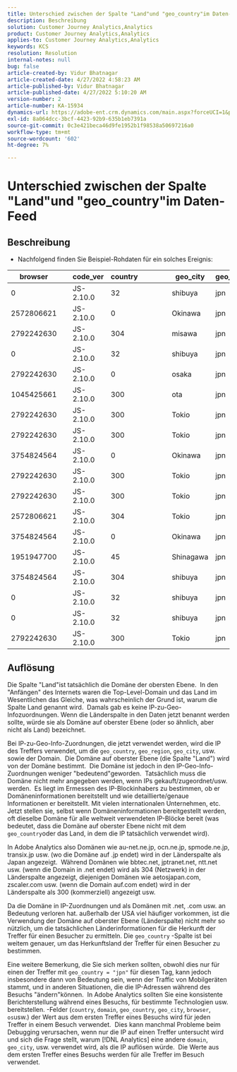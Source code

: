 ```yaml
---
title: Unterschied zwischen der Spalte "Land"und "geo_country"im Daten-Feed
description: Beschreibung
solution: Customer Journey Analytics,Analytics
product: Customer Journey Analytics,Analytics
applies-to: Customer Journey Analytics,Analytics
keywords: KCS
resolution: Resolution
internal-notes: null
bug: false
article-created-by: Vidur Bhatnagar
article-created-date: 4/27/2022 4:58:23 AM
article-published-by: Vidur Bhatnagar
article-published-date: 4/27/2022 5:10:20 AM
version-number: 2
article-number: KA-15934
dynamics-url: https://adobe-ent.crm.dynamics.com/main.aspx?forceUCI=1&pagetype=entityrecord&etn=knowledgearticle&id=d82587a9-e6c5-ec11-a7b6-0022480a10ee
exl-id: 8a064dcc-3bcf-4423-92b9-635b1eb7391a
source-git-commit: 0c3e421beca46d9fe1952b1f98538a50697216a0
workflow-type: tm+mt
source-wordcount: '602'
ht-degree: 7%

---
```


# Unterschied zwischen der Spalte &quot;Land&quot;und &quot;geo_country&quot;im Daten-Feed

## Beschreibung


- Nachfolgend finden Sie Beispiel-Rohdaten für ein solches Ereignis:



| browser |   | code_ver | country |   |   |   | geo_city | geo_country |   |   |   |   |
| --- | --- | --- | --- | --- | --- | --- | --- | --- | --- | --- | --- | --- |
| 0 |   | JS-2.10.0 | 32 |   |   |   | shibuya | jpn |   |   |   |   |
| 2572806621 |   | JS-2.10.0 | 0 |   |   |   | Okinawa | jpn |   |   |   |   |
| 2792242630 |   | JS-2.10.0 | 304 |   |   |   | misawa | jpn |   |   |   |   |
| 0 |   | JS-2.10.0 | 32 |   |   |   | shibuya | jpn |   |   |   |   |
| 2792242630 |   | JS-2.10.0 | 0 |   |   |   | osaka | jpn |   |   |   |   |
| 1045425661 |   | JS-2.10.0 | 300 |   |   |   | ota | jpn |   |   |   |   |
| 2792242630 |   | JS-2.10.0 | 300 |   |   |   | Tokio | jpn |   |   |   |   |
| 2792242630 |   | JS-2.10.0 | 300 |   |   |   | Tokio | jpn |   |   |   |   |
| 3754824564 |   | JS-2.10.0 | 0 |   |   |   | Okinawa | jpn |   |   |   |   |
| 2792242630 |   | JS-2.10.0 | 300 |   |   |   | Tokio | jpn |   |   |   |   |
| 2792242630 |   | JS-2.10.0 | 300 |   |   |   | Tokio | jpn |   |   |   |   |
| 2572806621 |   | JS-2.10.0 | 304 |   |   |   | Tokio | jpn |   |   |   |   |
| 3754824564 |   | JS-2.10.0 | 0 |   |   |   | Okinawa | jpn |   |   |   |   |
| 1951947700 |   | JS-2.10.0 | 45 |   |   |   | Shinagawa | jpn |   |   |   |   |
| 3754824564 |   | JS-2.10.0 | 304 |   |   |   | shibuya | jpn |   |   |   |   |
| 0 |   | JS-2.10.0 | 32 |   |   |   | shibuya | jpn |   |   |   |   |
| 0 |   | JS-2.10.0 | 32 |   |   |   | shibuya | jpn |   |   |   |   |
| 2792242630 |   | JS-2.10.0 | 300 |   |   |   | Tokio | jpn |   |   |   |   |





## Auflösung


Die Spalte &quot;Land&quot;ist tatsächlich die Domäne der obersten Ebene.  In den &quot;Anfängen&quot; des Internets waren die Top-Level-Domain und das Land im Wesentlichen das Gleiche, was wahrscheinlich der Grund ist, warum die Spalte Land genannt wird.  Damals gab es keine IP-zu-Geo-Infozuordnungen. Wenn die Länderspalte in den Daten jetzt benannt werden sollte, würde sie als Domäne auf oberster Ebene (oder so ähnlich, aber nicht als Land) bezeichnet.

Bei IP-zu-Geo-Info-Zuordnungen, die jetzt verwendet werden, wird die IP des Treffers verwendet, um die `geo_country`, `geo_region`, `geo_city`, usw. sowie der Domain.  Die Domäne auf oberster Ebene (die Spalte &quot;Land&quot;) wird von der Domäne bestimmt.  Die Domäne ist jedoch in den IP-Geo-Info-Zuordnungen weniger &quot;bedeutend&quot;geworden.  Tatsächlich muss die Domäne nicht mehr angegeben werden, wenn IPs gekauft/zugeordnet/usw. werden.  Es liegt im Ermessen des IP-Blockinhabers zu bestimmen, ob er Domäneninformationen bereitstellt und wie detaillierte/genaue Informationen er bereitstellt. Mit vielen internationalen Unternehmen, etc. Jetzt stellen sie, selbst wenn Domäneninformationen bereitgestellt werden, oft dieselbe Domäne für alle weltweit verwendeten IP-Blöcke bereit (was bedeutet, dass die Domäne auf oberster Ebene nicht mit dem `geo_country`oder das Land, in dem die IP tatsächlich verwendet wird).

In Adobe Analytics also Domänen wie au-net.ne.jp, ocn.ne.jp, spmode.ne.jp, transix.jp usw. (wo die Domäne auf .jp endet) wird in der Länderspalte als Japan angezeigt.  Während Domänen wie bbtec.net, jptranet.net, ntt.net usw. (wenn die Domain in .net endet) wird als 304 (Netzwerk) in der Länderspalte angezeigt, diejenigen Domänen wie aetosjapan.com, zscaler.com usw. (wenn die Domain auf.com endet) wird in der Länderspalte als 300 (kommerziell) angezeigt usw.

Da die Domäne in IP-Zuordnungen und als Domänen mit .net, .com usw. an Bedeutung verloren hat. außerhalb der USA viel häufiger vorkommen, ist die Verwendung der Domäne auf oberster Ebene (Länderspalte) nicht mehr so nützlich, um die tatsächlichen Länderinformationen für die Herkunft der Treffer für einen Besucher zu ermitteln. Die `geo_country` -Spalte ist bei weitem genauer, um das Herkunftsland der Treffer für einen Besucher zu bestimmen.

Eine weitere Bemerkung, die Sie sich merken sollten, obwohl dies nur für einen der Treffer mit `geo_country = "jpn"` für diesen Tag, kann jedoch insbesondere dann von Bedeutung sein, wenn der Traffic von Mobilgeräten stammt, und in anderen Situationen, die die IP-Adressen während des Besuchs &quot;ändern&quot;können.  In Adobe Analytics sollten Sie eine konsistente Berichterstellung während eines Besuchs, für bestimmte Technologien usw. bereitstellen. -Felder (`country`, `domain`, `geo_country`, `geo_city`, `browser`, `os`usw.) der Wert aus dem ersten Treffer eines Besuchs wird für jeden Treffer in einem Besuch verwendet.  Dies kann manchmal Probleme beim Debugging verursachen, wenn nur die IP auf einen Treffer untersucht wird und sich die Frage stellt, warum [!DNL Analytics] eine andere `domain`, `geo_city`, usw. verwendet wird, als die IP auflösen würde.  Die Werte aus dem ersten Treffer eines Besuchs werden für alle Treffer im Besuch verwendet.
